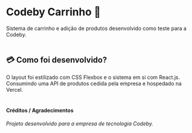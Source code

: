 # Codeby Carrinho 🛒
Sistema de carrinho e adição de produtos desenvolvido como teste para a Codeby.
<br>
<br>

## 💳 Como foi desenvolvido?
O layout foi estilizado com CSS Flexbox e o sistema em si com React.js. Consumindo uma API de produtos cedida pela empresa e hospedado na Vercel. 
#
#### Créditos / Agradecimentos
_Projeto desenvolvido para a empresa de tecnologia Codeby._

